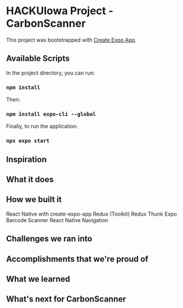 # HACKUIowa Project - CarbonScanner

This project was bootstrapped with [Create Expo App](https://github.com/expo/expo).

## Available Scripts

In the project directory, you can run:

### `npm install`

Then:

### `npm install expo-cli --global`

Finally, to run the application:
### `npx expo start`


## Inspiration

## What it does

## How we built it
React Native with create-expo-app
Redux (Toolkit)
Redux Thunk
Expo Barcode Scanner
React Native Navigation

## Challenges we ran into

## Accomplishments that we're proud of

## What we learned

## What's next for CarbonScanner


